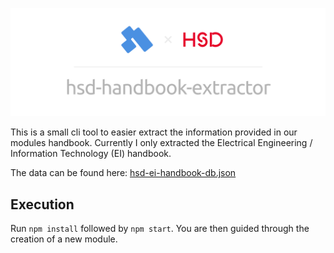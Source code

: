 ![Banner](./assets/banner.png)

This is a small cli tool to easier extract the information provided in our modules handbook. Currently I only extracted the Electrical Engineering / Information Technology (EI) handbook.

The data can be found here: [hsd-ei-handbook-db.json](https://gist.github.com/KuhlTime/2c7a2ad2a5ba2f9fcf2bfc8c32297597)

## Execution

Run `npm install` followed by `npm start`. You are then guided through the creation of a new module.
